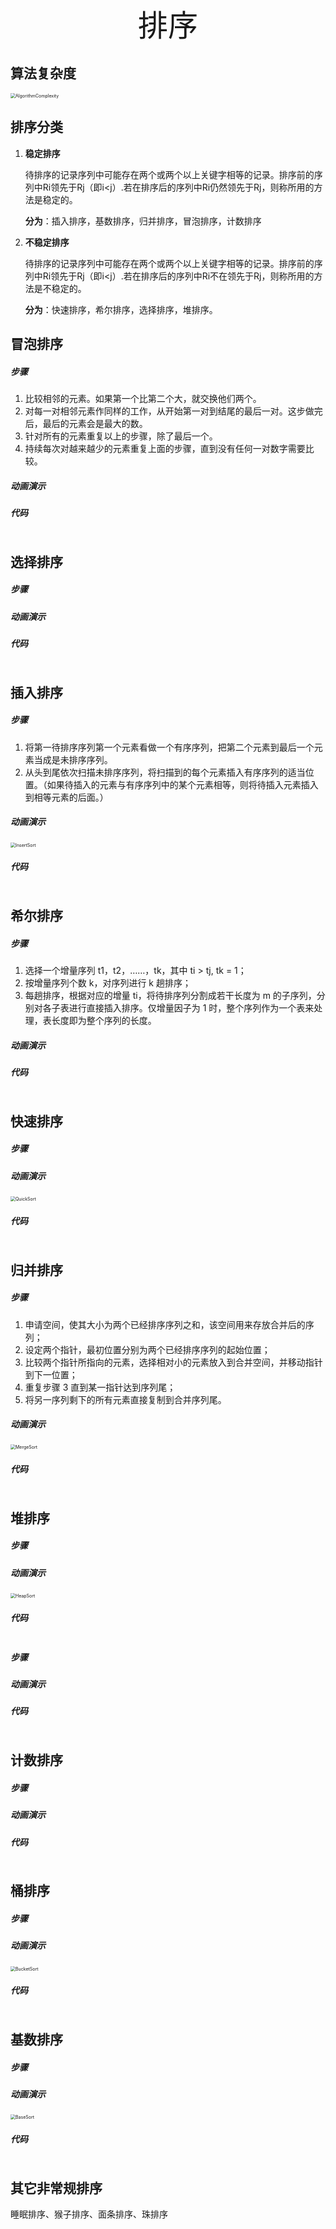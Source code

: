 <center><font size="45px">排序</font></center>

## 算法复杂度

<img src="../image/algorithm/AlgorithmComplexity.png" alt="AlgorithmComplexity" style="zoom: 50%;" />



##  排序分类

1. **稳定排序**

   待排序的记录序列中可能存在两个或两个以上关键字相等的记录。排序前的序列中Ri领先于Rj（即i<j）.若在排序后的序列中Ri仍然领先于Rj，则称所用的方法是稳定的。

   **分为**：插入排序，基数排序，归并排序，冒泡排序，计数排序

2. **不稳定排序**

   待排序的记录序列中可能存在两个或两个以上关键字相等的记录。排序前的序列中Ri领先于Rj（即i<j）.若在排序后的序列中Ri不在领先于Rj，则称所用的方法是不稳定的。

   **分为**：快速排序，希尔排序，选择排序，堆排序。 

   

## 冒泡排序

##### 步骤

1. 比较相邻的元素。如果第一个比第二个大，就交换他们两个。
2. 对每一对相邻元素作同样的工作，从开始第一对到结尾的最后一对。这步做完后，最后的元素会是最大的数。
3. 针对所有的元素重复以上的步骤，除了最后一个。
4. 持续每次对越来越少的元素重复上面的步骤，直到没有任何一对数字需要比较。

##### 动画演示



##### 代码

```c++

```

## 选择排序

##### 步骤



##### 动画演示



##### 代码

```c++

```

## 

## 插入排序

##### 步骤

1. 将第一待排序序列第一个元素看做一个有序序列，把第二个元素到最后一个元素当成是未排序序列。
2. 从头到尾依次扫描未排序序列，将扫描到的每个元素插入有序序列的适当位置。（如果待插入的元素与有序序列中的某个元素相等，则将待插入元素插入到相等元素的后面。）

##### 动画演示

<img src="../image/algorithm/InsertSort.gif" alt="InsertSort" style="zoom:50%;" />

##### 代码

```c++

```

## 希尔排序

##### 步骤

1.  选择一个增量序列 t1，t2，……，tk，其中 ti > tj, tk = 1；
2.  按增量序列个数 k，对序列进行 k 趟排序；
3.  每趟排序，根据对应的增量 ti，将待排序列分割成若干长度为 m 的子序列，分别对各子表进行直接插入排序。仅增量因子为 1 时，整个序列作为一个表来处理，表长度即为整个序列的长度。

##### 动画演示



##### 代码

```c++

```

## 快速排序

##### 步骤



##### 动画演示

<img src="../image/algorithm/QuickSort.gif" alt="QuickSort" style="zoom:50%;" />

##### 代码

```c++

```

## 归并排序

##### 步骤

1. 申请空间，使其大小为两个已经排序序列之和，该空间用来存放合并后的序列；
2. 设定两个指针，最初位置分别为两个已经排序序列的起始位置；
3. 比较两个指针所指向的元素，选择相对小的元素放入到合并空间，并移动指针到下一位置；
4. 重复步骤 3 直到某一指针达到序列尾；
5. 将另一序列剩下的所有元素直接复制到合并序列尾。

##### 动画演示

<img src="../image/algorithm/MergeSort.gif" alt="MergeSort" style="zoom:50%;" />

##### 代码

```c++

```

## 堆排序

##### 步骤



##### 动画演示

<img src="../image/algorithm/HeapSort.gif" alt="HeapSort" style="zoom:50%;" />

##### 代码

```c++

```

##### 步骤



##### 动画演示



##### 代码

```c++

```

## 计数排序

##### 步骤



##### 动画演示



##### 代码

```c++

```

## 桶排序

##### 步骤



##### 动画演示

<img src="../image/algorithm/BucketSort.gif" alt="BucketSort" style="zoom:50%;" />

##### 代码

```c++

```

## 基数排序

##### 步骤



##### 动画演示

<img src="../image/algorithm/BaseSort.gif" alt="BaseSort" style="zoom:50%;" />

##### 代码

```c++

```

## 其它非常规排序

睡眠排序、猴子排序、面条排序、珠排序